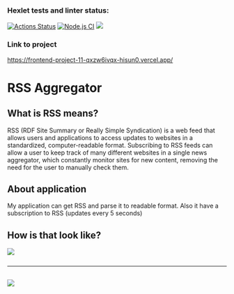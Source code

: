 ### Hexlet tests and linter status:

[![Actions Status](https://github.com/Hisun0/frontend-project-11/workflows/hexlet-check/badge.svg)](https://github.com/Hisun0/frontend-project-11/actions)
[![Node.js CI](https://github.com/Hisun0/frontend-project-11/actions/workflows/node.js.yml/badge.svg)](https://github.com/Hisun0/frontend-project-11/actions/workflows/node.js.yml)
<a href="https://codeclimate.com/github/Hisun0/frontend-project-11/maintainability"><img src="https://api.codeclimate.com/v1/badges/83df60c7b7e749fb5506/maintainability" /></a>

### Link to project

https://frontend-project-11-qxzw6ivqx-hisun0.vercel.app/

# RSS Aggregator

## What is RSS means?

RSS (RDF Site Summary or Really Simple Syndication) is a web feed that allows users and applications to access updates to websites in a standardized, computer-readable format. Subscribing to RSS feeds can allow a user to keep track of many different websites in a single news aggregator, which constantly monitor sites for new content, removing the need for the user to manually check them.

## About application

My application can get RSS and parse it to readable format. Also it have a subscription to RSS (updates every 5 seconds)

## How is that look like?

<img src="https://i.postimg.cc/yd0dBB7j/image.png" />
<hr style="margin-bottom: 30px; margin-top: 25px">
<img src="https://i.postimg.cc/xTZSsh21/image.png" />
